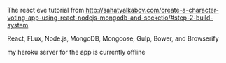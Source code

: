 The react eve tutorial from 
http://sahatyalkabov.com/create-a-character-voting-app-using-react-nodejs-mongodb-and-socketio/#step-2-build-system

React, FLux, Node.js, MongoDB, Mongoose, Gulp, Bower, and Browserify

my heroku server for the app is currently offline
